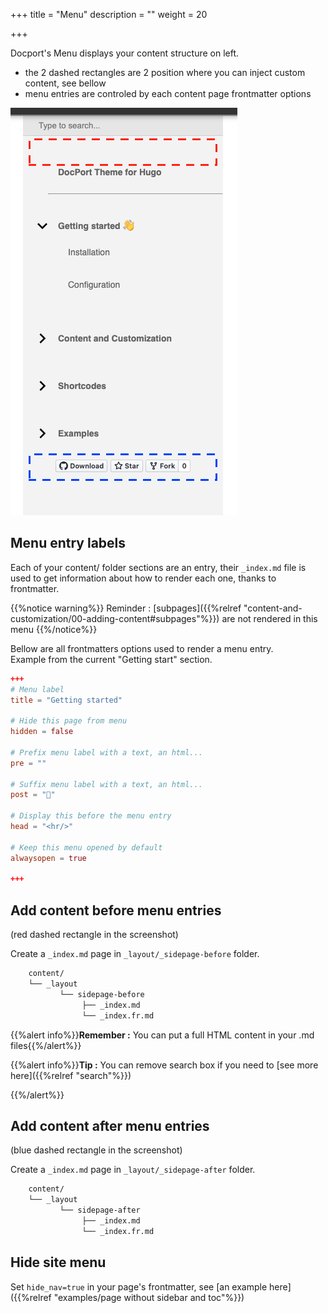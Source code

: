 +++
title = "Menu"
description = ""
weight = 20

+++


Docport's Menu displays your content structure on left.
* the 2 dashed rectangles are 2 position where you can inject custom content, see bellow
* menu entries are controled by each content page frontmatter options

![header](screenshot.png?classes=border,shadow)

## Menu entry labels
Each of your content/ folder sections are an entry, their `_index.md` file is used to get information about how to render each one, thanks to frontmatter.

{{%notice warning%}}
Reminder : [subpages]({{%relref "content-and-customization/00-adding-content#subpages"%}}) are not rendered in this menu
{{%/notice%}}

Bellow are all frontmatters options used to render a menu entry.\
Example from the current "Getting start" section.

```toml
+++
# Menu label
title = "Getting started"

# Hide this page from menu
hidden = false

# Prefix menu label with a text, an html...
pre = ""

# Suffix menu label with a text, an html...
post = "👋"

# Display this before the menu entry
head = "<hr/>"

# Keep this menu opened by default
alwaysopen = true

+++
```



## Add content before menu entries 
(red dashed rectangle in the screenshot)

Create a `_index.md` page in `_layout/_sidepage-before` folder.

```bash
	content/
	└──	_layout
		   └── sidepage-before
				├──	_index.md
				└──	_index.fr.md
```

{{%alert info%}}**Remember :** You can put a full HTML content in your .md files{{%/alert%}}

{{%alert info%}}**Tip :** You can remove search box if you need to [see more here]({{%relref "search"%}})

{{%/alert%}}

## Add content after menu entries 
(blue dashed rectangle in the screenshot)

Create a `_index.md` page in `_layout/_sidepage-after` folder.

```bash
	content/
	└──	_layout
		   └── sidepage-after
				├──	_index.md
				└──	_index.fr.md
```


## Hide site menu
Set `hide_nav=true` in your page's frontmatter, see [an example here]({{%relref "examples/page without sidebar and toc"%}})


